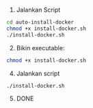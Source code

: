 1. Jalankan Script
```bash
cd auto-install-docker
chmod +x install-docker.sh
./install-docker.sh
```
2. Bikin executable:
```bash
chmod +x install-docker.sh
```

4. Jalankan script
```bash
./install-docker.sh
```
5. DONE
